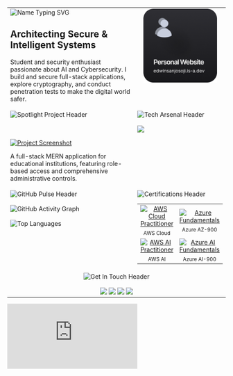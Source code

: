 <div align="center">
  <h1></h1>
</div>

<table width="100%" border="0" cellpadding="0" cellspacing="20">

<tr valign="top">

<td width="65%">
  <img src="https://readme-typing-svg.demolab.com?font=Fira+Code&weight=700&size=32&duration=4000&pause=1000&color=58A6FF&background=0D111700&center=false&vCenter=true&width=500&lines=Edwin+Sanjo+Soji" alt="Name Typing SVG" />
  <h2>Architecting Secure &amp; Intelligent Systems</h2>
  <p>Student and security enthusiast passionate about AI and Cybersecurity. I build and secure full-stack applications, explore cryptography, and conduct penetration tests to make the digital world safer.</p>
</td>

<td width="35%" align="center">
  <a href="https://edwinsanjosoji.is-a.dev/">
    <img src="https://raw.githubusercontent.com/edwinsanjo/edwinsanjo/main/assets/Group%202.png" width="170px" alt="Profile Logo"/>
  </a>
</td>

</tr>

<tr valign="top">

<td width="65%">
<img src="https://readme-typing-svg.demolab.com?font=Fira+Code&weight=600&size=24&duration=3000&pause=1000&color=58A6FF&center=true&vCenter=true&width=500&lines=%F0%9F%9A%80+Spotlight+Project" alt="Spotlight Project Header" />

  <br><br>
  <a href="https://github.com/edwinsanjo/School-Management-System" target="_blank">
    <img src="https://github.com/edwinsanjo/School-Management-System/raw/main/Screenshots/Landing.png" width="100%" alt="Project Screenshot"/>
  </a>
  <p>A full-stack MERN application for educational institutions, featuring role-based access and comprehensive administrative controls.</p>
</td>

<td width="35%">
  <img src="https://readme-typing-svg.demolab.com?font=Fira+Code&weight=600&size=24&duration=3000&pause=1000&color=58A6FF&center=true&vCenter=true&width=500&lines=%F0%9F%9B%80%EF%B8%8F+Tech+Arsenal" alt="Tech Arsenal Header" />
  <br><br>
  <img src="https://skillicons.dev/icons?i=python,js,bash,react,nodejs,express,mongodb,flutter,git,docker,aws,gcp,azure,kali,wireshark&perline=6" />
</td>

</tr>

<tr valign="top">

<td width="65%">
<img src="https://readme-typing-svg.demolab.com?font=Fira+Code&weight=600&size=24&duration=3000&pause=1000&color=58A6FF&center=true&vCenter=true&width=500&lines=%E2%9A%A1+GitHub+Pulse" alt="GitHub Pulse Header" />
  <br><br>
  <img src="https://github-readme-activity-graph.vercel.app/graph?username=edwinsanjo&bg_color=0d1117&color=58a6ff&line=58a6ff&point=ffffff&area=true&hide_border=true" width="100%" alt="GitHub Activity Graph"/>
  <br><br>
  <img src="https://github-readme-stats.vercel.app/api/top-langs?username=edwinsanjo&show_icons=true&layout=compact&theme=tokyonight" width="100%" alt="Top Languages"/>
</td>

<td width="35%">
<img src="https://readme-typing-svg.demolab.com?font=Fira+Code&weight=600&size=24&duration=3000&pause=1000&color=58A6FF&center=true&vCenter=true&width=500&lines=%F0%9F%8E%93+Certifications" alt="Certifications Header" />
  <table width="100%">
    <tr align="center">
      <td>
        <a href="[LINK_TO_CREDENTIAL]"><img src="./badges/aws-cloud-practitioner.png" width="80" alt="AWS Cloud Practitioner"/></a>
        <br><sub>AWS Cloud</sub>
      </td>
      <td>
        <a href="[LINK_TO_CREDENTIAL]"><img src="./badges/azure-az900.png" width="80" alt="Azure Fundamentals"/></a>
        <br><sub>Azure AZ-900</sub>
      </td>
    </tr>
    <tr align="center">
      <td>
        <a href="[LINK_TO_CREDENTIAL]"><img src="./badges/aws-certified-ai-practitioner.png" width="80" alt="AWS AI Practitioner"/></a>
        <br><sub>AWS AI</sub>
      </td>
      <td>
        <a href="[LINK_TO_CREDENTIAL]"><img src="./badges/azure-ai-fundamentals.png" width="80" alt="Azure AI Fundamentals"/></a>
        <br><sub>Azure AI-900</sub>
      </td>
    </tr>
  </table>
</td>

</tr>

<tr valign="top">

<td colspan="2" align="center">
<img src="https://readme-typing-svg.demolab.com?font=Fira+Code&weight=600&size=24&duration=3000&pause=1000&color=58A6FF&center=true&vCenter=true&width=500&lines=%F0%9F%93%AB+Get+In+Touch" alt="Get In Touch Header" />
  <br><br>
  <a href="https://instagram.com/_edwin_12_"><img src="https://bentos.jkominovic.dev/api/v1/bento-cards?url=https://instagram.com/_edwin_12_&size=square&rounded=12" width="120"/></a>
  <a href="https://linkedin.com/in/edwin-sanjo-soji"><img src="https://bentos.jkominovic.dev/api/v1/bento-cards?url=https://linkedin.com/in/edwin-sanjo-soji&size=square&rounded=12" width="120"/></a>
  <a href="https://x.com/edwinsanjosoji"><img src="https://bentos.jkominovic.dev/api/v1/bento-cards?url=https://x.com/edwinsanjosoji&size=square&rounded=12" width="120"/></a>
  <a href="https://discord.com/"><img src="https://bentos.jkominovic.dev/api/v1/bento-cards?url=https://discord.com/&size=square&rounded=12" width="120"/></a>
</td>

</tr>

</table>

<iframe src="https://tryhackme.com/api/v2/badges/public-profile?userPublicId=5767764" style='border:none;'></iframe>

